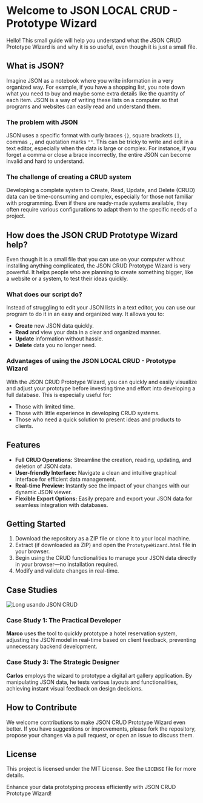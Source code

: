 # Welcome to JSON LOCAL CRUD - Prototype Wizard

Hello! This small guide will help you understand what the JSON CRUD Prototype Wizard is and why it is so useful, even though it is just a small file.

## What is JSON?

Imagine JSON as a notebook where you write information in a very organized way. For example, if you have a shopping list, you note down what you need to buy and maybe some extra details like the quantity of each item. JSON is a way of writing these lists on a computer so that programs and websites can easily read and understand them.

### The problem with JSON

JSON uses a specific format with curly braces `{}`, square brackets `[]`, commas `,`, and quotation marks `""`. This can be tricky to write and edit in a text editor, especially when the data is large or complex. For instance, if you forget a comma or close a brace incorrectly, the entire JSON can become invalid and hard to understand.

### The challenge of creating a CRUD system

Developing a complete system to Create, Read, Update, and Delete (CRUD) data can be time-consuming and complex, especially for those not familiar with programming. Even if there are ready-made systems available, they often require various configurations to adapt them to the specific needs of a project.

## How does the JSON CRUD Prototype Wizard help?

Even though it is a small file that you can use on your computer without installing anything complicated, the JSON CRUD Prototype Wizard is very powerful. It helps people who are planning to create something bigger, like a website or a system, to test their ideas quickly.

### What does our script do?

Instead of struggling to edit your JSON lists in a text editor, you can use our program to do it in an easy and organized way. It allows you to:
- **Create** new JSON data quickly.
- **Read** and view your data in a clear and organized manner.
- **Update** information without hassle.
- **Delete** data you no longer need.

### Advantages of using the JSON LOCAL CRUD - Prototype Wizard

With the JSON CRUD Prototype Wizard, you can quickly and easily visualize and adjust your prototype before investing time and effort into developing a full database. This is especially useful for:
- Those with limited time.
- Those with little experience in developing CRUD systems.
- Those who need a quick solution to present ideas and products to clients.

## Features
- **Full CRUD Operations:** Streamline the creation, reading, updating, and deletion of JSON data.
- **User-friendly Interface:** Navigate a clean and intuitive graphical interface for efficient data management.
- **Real-time Preview:** Instantly see the impact of your changes with our dynamic JSON viewer.
- **Flexible Export Options:** Easily prepare and export your JSON data for seamless integration with databases.

## Getting Started
1. Download the repository as a ZIP file or clone it to your local machine.
2. Extract (if downloaded as ZIP) and open the `PrototypeWizard.html` file in your browser.
3. Begin using the CRUD functionalities to manage your JSON data directly in your browser—no installation required.
4. Modify and validate changes in real-time.

## Case Studies
![Long usando JSON CRUD](https://i.imgur.com/2JCf2cq.png "Interface do JSON CRUD Prototype Wizard")

### Case Study 1: The Practical Developer
**Marco** uses the tool to quickly prototype a hotel reservation system, adjusting the JSON model in real-time based on client feedback, preventing unnecessary backend development.

### Case Study 3: The Strategic Designer
**Carlos** employs the wizard to prototype a digital art gallery application. By manipulating JSON data, he tests various layouts and functionalities, achieving instant visual feedback on design decisions.

## How to Contribute
We welcome contributions to make JSON CRUD Prototype Wizard even better. If you have suggestions or improvements, please fork the repository, propose your changes via a pull request, or open an issue to discuss them.

## License
This project is licensed under the MIT License. See the `LICENSE` file for more details.

Enhance your data prototyping process efficiently with JSON CRUD Prototype Wizard!
